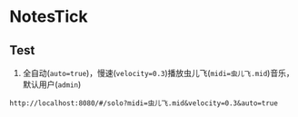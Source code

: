 # NotesTick

## Test

1. 全自动(`auto=true`)，慢速(`velocity=0.3`)播放虫儿飞(`midi=虫儿飞.mid`)音乐，默认用户(`admin`)

```
http://localhost:8080/#/solo?midi=虫儿飞.mid&velocity=0.3&auto=true
```
